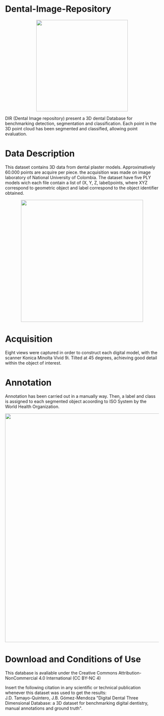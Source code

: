 # Dental-Image-Repository

<p align="center">
  <img src="https://www.overleaf.com/docs/13299435zzssrgxfhypq/atts/75200830)" width="300"/>
</p>


DIR (Dental Image repository)  present a 3D dental Database for benchmarking detection, segmentation and classification. Each point in the 3D point cloud has been segmented and classified, allowing point evaluation.
#  Data Description
This dataset contains 3D data from dental plaster models. Approximatively 60.000 points are acquire per piece. the acquisition was made on image laboratory of National University of Colombia. The dataset have five PLY models wich each file contain a list of (X, Y, Z, label)points, where XYZ correspond to geometric object and label correspond to the object identifier obtained.

<p align="center">
  <img src="https://www.overleaf.com/docs/13299435zzssrgxfhypq/atts/77927211)" width="400"/>
</p>


#  Acquisition
Eight views were captured in order to construct each digital model, with the scanner Konica Minolta Vivid 9i. Tilted at 45 degrees, achieving good detail within the object of interest.
# Annotation
Annotation has been carried out in a manually way. Then, a label and class is assigned to each segmented object acoording to ISO System by the World Health Organization.

<p align="center">
  <img src="https://www.overleaf.com/docs/13299435zzssrgxfhypq/atts/72956464)"  width="750"/>
</p>


#  Download and Conditions of Use 
This database is avaliable under the Creative Commons Attribution-NonCommercial 4.0 International (CC BY-NC 4)

Insert the following citation in any scientific or technical publication whenever this dataset was used to get the results:   
J.D. Tamayo-Quintero, J.B. Gómez-Mendoza "Digital Dental Three Dimensional Database: a 3D dataset for benchmarking digital dentistry, manual annotations and ground truth".
